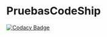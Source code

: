 # PruebasCodeShip
[![Codacy Badge](https://api.codacy.com/project/badge/Grade/ef344002154548bfbac72466ac258dd5)](https://www.codacy.com/app/grupo5agiles/PruebasCodeShip?utm_source=github.com&amp;utm_medium=referral&amp;utm_content=feruizruiz/PruebasCodeShip&amp;utm_campaign=Badge_Grade)
